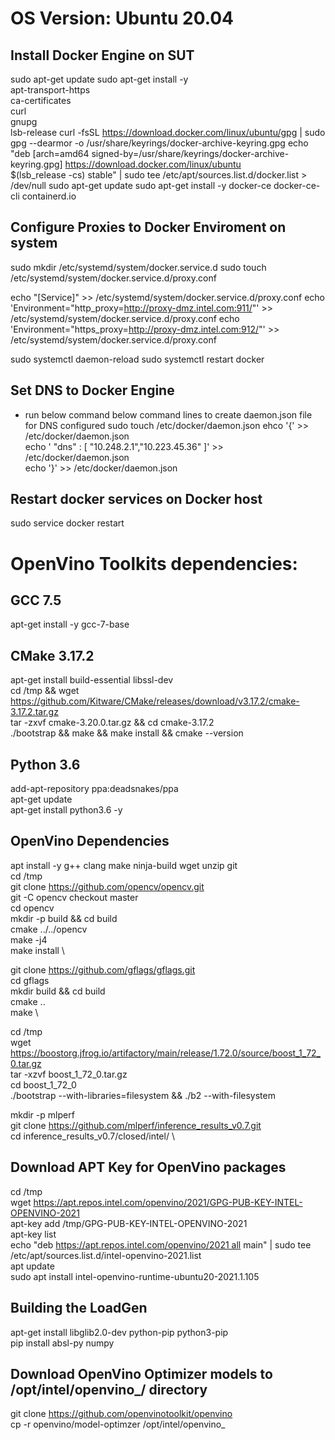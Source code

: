 # OS Version: Ubuntu 20.04
## Install Docker Engine on SUT
sudo apt-get update
sudo apt-get install -y \
    apt-transport-https \
    ca-certificates \
    curl \
    gnupg \
    lsb-release
curl -fsSL https://download.docker.com/linux/ubuntu/gpg | sudo gpg --dearmor -o /usr/share/keyrings/docker-archive-keyring.gpg
echo \
  "deb [arch=amd64 signed-by=/usr/share/keyrings/docker-archive-keyring.gpg] https://download.docker.com/linux/ubuntu \
  $(lsb_release -cs) stable" | sudo tee /etc/apt/sources.list.d/docker.list > /dev/null
sudo apt-get update
sudo apt-get install -y docker-ce docker-ce-cli containerd.io

## Configure Proxies to Docker Enviroment on system
sudo mkdir /etc/systemd/system/docker.service.d
sudo touch /etc/systemd/system/docker.service.d/proxy.conf

echo "[Service]" >> /etc/systemd/system/docker.service.d/proxy.conf
echo 'Environment="http_proxy=http://proxy-dmz.intel.com:911/"' >> /etc/systemd/system/docker.service.d/proxy.conf
echo 'Environment="https_proxy=http://proxy-dmz.intel.com:912/"' >> /etc/systemd/system/docker.service.d/proxy.conf
 
sudo systemctl daemon-reload
sudo systemctl restart docker

##  Set DNS to Docker Engine 
- run below command below command lines to create daemon.json file for DNS configured
sudo touch /etc/docker/daemon.json
ehco '{' >> /etc/docker/daemon.json \
echo '    "dns" : [ "10.248.2.1","10.223.45.36" ]' >> /etc/docker/daemon.json \
echo '}' >> /etc/docker/daemon.json

## Restart docker services on Docker host
sudo service docker restart

# OpenVino Toolkits dependencies: 
## GCC 7.5
apt-get install -y gcc-7-base

## CMake 3.17.2
apt-get install build-essential libssl-dev \
cd /tmp && wget https://github.com/Kitware/CMake/releases/download/v3.17.2/cmake-3.17.2.tar.gz \
tar -zxvf cmake-3.20.0.tar.gz && cd cmake-3.17.2 \
./bootstrap && make && make install && cmake --version

## Python 3.6
add-apt-repository ppa:deadsnakes/ppa \
apt-get update \
apt-get install python3.6 -y

## OpenVino Dependencies
apt install -y g++ clang make ninja-build wget unzip git \
cd /tmp \
git clone https://github.com/opencv/opencv.git \
git -C opencv checkout master \
cd opencv \
mkdir -p build && cd build \
cmake ../../opencv \
make -j4 \
make install \


git clone https://github.com/gflags/gflags.git \
cd gflags \
mkdir build && cd build \
cmake .. \
make \

cd /tmp \
wget https://boostorg.jfrog.io/artifactory/main/release/1.72.0/source/boost_1_72_0.tar.gz \
tar -xzvf boost_1_72_0.tar.gz \
cd boost_1_72_0 \
./bootstrap --with-libraries=filesystem && ./b2 --with-filesystem

mkdir -p mlperf \
git clone https://github.com/mlperf/inference_results_v0.7.git \
cd inference_results_v0.7/closed/intel/ \

##  Download APT Key for OpenVino packages
cd /tmp \
wget https://apt.repos.intel.com/openvino/2021/GPG-PUB-KEY-INTEL-OPENVINO-2021 \
apt-key add /tmp/GPG-PUB-KEY-INTEL-OPENVINO-2021 \
apt-key list \
echo "deb https://apt.repos.intel.com/openvino/2021 all main" | sudo tee /etc/apt/sources.list.d/intel-openvino-2021.list \
apt update \
sudo apt install intel-openvino-runtime-ubuntu20-2021.1.105

## Building the LoadGen
apt-get install libglib2.0-dev python-pip python3-pip \
pip install absl-py numpy

## Download OpenVino Optimizer models to /opt/intel/openvino_<version>/ directory
git clone https://github.com/openvinotoolkit/openvino \
cp -r openvino/model-optimzer /opt/intel/openvino_<version>
